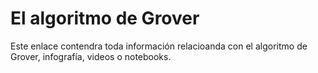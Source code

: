 # El algoritmo de Grover
Este enlace contendra toda información relacioanda con el algoritmo de Grover, infografía, videos o notebooks.
